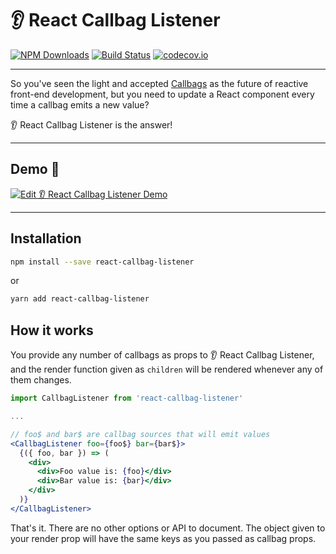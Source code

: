 # 👂 React Callbag Listener

[![NPM Downloads](https://img.shields.io/npm/dm/react-callbag-listener.svg?style=flat)](https://www.npmjs.com/package/react-callbag-listener)
[![Build Status](https://travis-ci.org/erikras/react-callbag-listener.svg?branch=master)](https://travis-ci.org/erikras/react-callbag-listener)
[![codecov.io](https://codecov.io/gh/erikras/react-callbag-listener/branch/master/graph/badge.svg)](https://codecov.io/gh/erikras/react-callbag-listener)

---

So you've seen the light and accepted [Callbags](https://github.com/callbag/callbag) as the future of reactive front-end development, but you need to update a React component every time a callbag emits a new value?

👂 React Callbag Listener is the answer!

---

## Demo 👀

[![Edit 👂 React Callbag Listener Demo](https://codesandbox.io/static/img/play-codesandbox.svg)](https://codesandbox.io/s/4y2z5j6v7)

---

## Installation

```bash
npm install --save react-callbag-listener
```

or

```bash
yarn add react-callbag-listener
```

## How it works

You provide any number of callbags as props to 👂 React Callbag Listener, and the render function given as `children` will be rendered whenever any of them changes.

```jsx
import CallbagListener from 'react-callbag-listener'

...

// foo$ and bar$ are callbag sources that will emit values
<CallbagListener foo={foo$} bar={bar$}>
  {({ foo, bar }) => (
    <div>
      <div>Foo value is: {foo}</div>
      <div>Bar value is: {bar}</div>
    </div>
  )}
</CallbagListener>
```

That's it. There are no other options or API to document. The object given to your render prop will have the same keys as you passed as callbag props.
